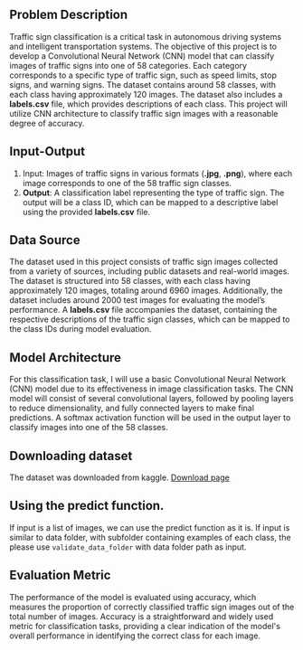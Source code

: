 ## Problem Description
Traffic sign classification is a critical task in autonomous driving systems and intelligent transportation systems. The objective of this project is to develop a Convolutional Neural Network (CNN) model that can classify images of traffic signs into one of 58 categories. Each category corresponds to a specific type of traffic sign, such as speed limits, stop signs, and warning signs. The dataset contains around 58 classes, with each class having approximately 120 images. The dataset also includes a **labels.csv** file, which provides descriptions of each class. This project will utilize CNN architecture to classify traffic sign images with a reasonable degree of accuracy.

## Input-Output
1. Input: Images of traffic signs in various formats (**.jpg**, **.png**), where each image corresponds to one of the 58 traffic sign classes.
2. **Output**: A classification label representing the type of traffic sign. The output will be a class ID, which can be mapped to a descriptive label using the provided **labels.csv** file.

## Data Source
The dataset used in this project consists of traffic sign images collected from a variety of sources, including public datasets and real-world images. The dataset is structured into 58 classes, with each class having approximately 120 images, totaling around 6960 images. Additionally, the dataset includes around 2000 test images for evaluating the model’s performance. A **labels.csv** file accompanies the dataset, containing the respective descriptions of the traffic sign classes, which can be mapped to the class IDs during model evaluation.

## Model Architecture
For this classification task, I will use a basic Convolutional Neural Network (CNN) model due to its effectiveness in image classification tasks. The CNN model will consist of several convolutional layers, followed by pooling layers to reduce dimensionality, and fully connected layers to make final predictions. A softmax activation function will be used in the output layer to classify images into one of the 58 classes.

## Downloading dataset
The dataset was downloaded from kaggle. [Download page ](https://www.kaggle.com/datasets/ahemateja19bec1025/traffic-sign-dataset-classification)

## Using the predict function.
If input is a list of images, we can use the predict function as it is. If input is similar to data folder, with subfolder containing examples of each class, the please use `validate_data_folder` with data folder path as input.

## Evaluation Metric
The performance of the model is evaluated using accuracy, which measures the proportion of correctly classified traffic sign images out of the total number of images. Accuracy is a straightforward and widely used metric for classification tasks, providing a clear indication of the model's overall performance in identifying the correct class for each image.